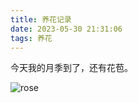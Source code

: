 ```yaml
---
title: 养花记录
date: 2023-05-30 21:31:06
tags: 养花
---
```


今天我的月季到了，还有花苞。

<!-- ![rose](https://img.katr.tk/202309020017871.png) -->
<!-- ![rose](https://img.katr.tk/2023/12/0307e98e227099848a475cba236bd2c0.png) -->

![rose](https://img.katr.top/2023/12/52e6ab5fb1e14ad9e62b0f14d18c0b93.webp)
